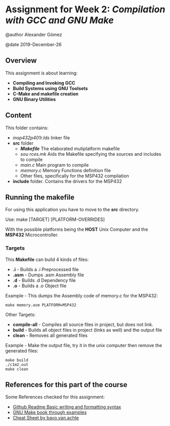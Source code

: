 # Assignment for Week 2: _Compilation with GCC and GNU Make_

@author Alexander Gómez

@date 2019-December-26

## Overview

This assignment is about learning:

- __Compiling and Invoking GCC__
- __Build Systems using GNU Toolsets__
- __C-Make and makefile creation__
- __GNU Binary Utilities__

## Content

This folder contains:

- _msp432p401r.lds_ linker file
- **src** folder
  - **_Makefile_** The elaborated mutiplatform makefile
  - _sou
rces.mk_ Aids the Makefile specifying the sources and includes to compile 
  - _main.c_ Main program to compile
  - _memory.c_ Memory Functions definition file
  - Other files, specifically for the MSP432 compilation
- **include** folder. Contains the drivers for the MSP432

## Running the makefile

For using this application you have to move to the **_src_** directory.

Use: make \[TARGET] \[PLATFORM-OVERRIDES]

With the possible platforms being the **HOST** Unix Computer and the **MSP432** Microcontroller.

### Targets

This **Makefile** can build 4 kinds of files:

- **<FILE>.i** - Builds a <FILE>.i Preprocessed file
- **<FILE>.asm** - Dumps <FILE>.asm Assembly file
- **<FILE>.d** - Builds <FILE>.d Dependency file
- **<FILE>.o** - Builds a <FILE>.o Object file

Example - This dumps the Assembly code of memory.c for the MSP432:
```
make memory.asm PLATFORM=MSP432
```
Other Targets:

- **compile-all** - Compiles all source files in project, but does not link.
- **build** - Builds all object files in project (links as well) and the output file
- **clean** - Removes all generated files

Example - Make the output file, try it in the unix computer then remove the generated files:
```
make build
./c1m2.out
make clean
```
## References for this part of the course

Some References checked for this assignment:

- [Github Readme Basic writing and formatting syntax](https://help.github.com/en/github/writing-on-github/basic-writing-and-formatting-syntax)
- [GNU Make book through examples](https://makefiletutorial.com/)
- [Cheat Sheet by bavo.van.achte](https://cheatography.com/bavo-van-achte/cheat-sheets/gnumake/)

